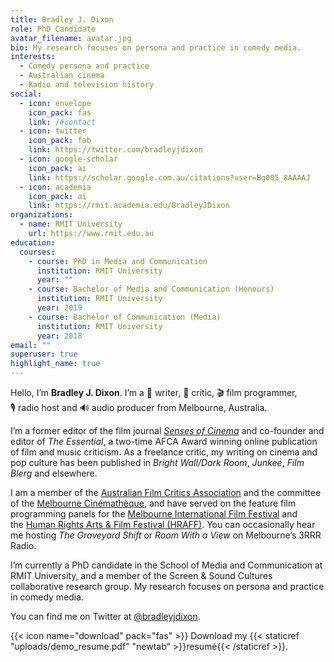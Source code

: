 ```yaml
---
title: Bradley J. Dixon
role: PhD Candidate
avatar_filename: avatar.jpg
bio: My research focuses on persona and practice in comedy media.
interests:
  - Comedy persona and practice
  - Australian cinema
  - Radio and television history
social:
  - icon: envelope
    icon_pack: fas
    link: /#contact
  - icon: twitter
    icon_pack: fab
    link: https://twitter.com/bradleyjdixon
  - icon: google-scholar
    icon_pack: ai
    link: https://scholar.google.com.au/citations?user=Bg005_8AAAAJ
  - icon: academia
    icon_pack: ai
    link: https://rmit.academia.edu/BradleyJDixon
organizations:
  - name: RMIT University
    url: https://www.rmit.edu.au
education:
  courses:
    - course: PhD in Media and Communication
      institution: RMIT University
      year: ""
    - course: Bachelor of Media and Communication (Honours)
      institution: RMIT University
      year: 2019
    - course: Bachelor of Communication (Media)
      institution: RMIT University
      year: 2018
email: ""
superuser: true
highlight_name: true
---
```

Hello, I’m **Bradley J. Dixon**. I’m a 📝 writer, 🤔 critic, 🎬 film programmer, 🎙 radio host and 🔊 audio producer from Melbourne, Australia.

I’m a former editor of the film journal *[Senses of Cinema](http://www.sensesofcinema.com/)* and co-founder and editor of *The Essential*, a two-time AFCA Award winning online publication of film and music criticism. As a freelance critic, my writing on cinema and pop culture has been published in *Bright Wall/Dark Room*, *Junkee*, *Film Blerg* and elsewhere.

I am a member of the [Australian Film Critics Association](http://www.auscritic.com/) and the committee of the [Melbourne Cinémathèque](http://www.melbournecinematheque.org/), and have served on the feature film programming panels for the [Melbourne International Film Festival](http://www.miff.com.au/) and the [Human Rights Arts & Film Festival (HRAFF)](http://www.hraff.org.au/). You can occasionally hear me hosting *The Graveyard Shift* or *Room With a View* on Melbourne’s 3RRR Radio.

I’m currently a PhD candidate in the School of Media and Communication at RMIT University, and a member of the Screen & Sound Cultures collaborative research group. My research focuses on persona and practice in comedy media.

You can find me on Twitter at [@bradleyjdixon](http://twitter.com/bradleyjdixon).

{{< icon name="download" pack="fas" >}} Download my {{< staticref "uploads/demo_resume.pdf" "newtab" >}}resumé{{< /staticref >}}.
